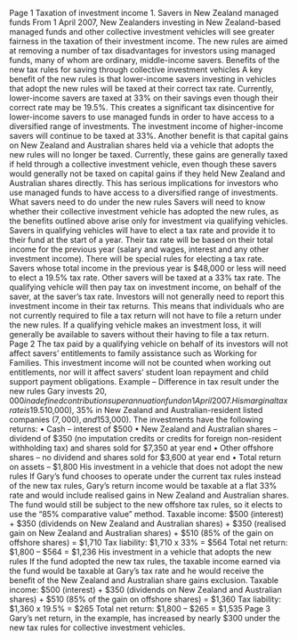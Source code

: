 Page 1 Taxation of investment income 1. Savers in New Zealand managed funds From 1 April 2007, New Zealanders investing in New Zealand-based managed funds and other collective investment vehicles will see greater fairness in the taxation of their investment income. The new rules are aimed at removing a number of tax disadvantages for investors using managed funds, many of whom are ordinary, middle-income savers. Benefits of the new tax rules for saving through collective investment vehicles A key benefit of the new rules is that lower-income savers investing in vehicles that adopt the new rules will be taxed at their correct tax rate. Currently, lower-income savers are taxed at 33% on their savings even though their correct rate may be 19.5%. This creates a significant tax disincentive for lower-income savers to use managed funds in order to have access to a diversified range of investments. The investment income of higher-income savers will continue to be taxed at 33%. Another benefit is that capital gains on New Zealand and Australian shares held via a vehicle that adopts the new rules will no longer be taxed. Currently, these gains are generally taxed if held through a collective investment vehicle, even though these savers would generally not be taxed on capital gains if they held New Zealand and Australian shares directly. This has serious implications for investors who use managed funds to have access to a diversified range of investments. What savers need to do under the new rules Savers will need to know whether their collective investment vehicle has adopted the new rules, as the benefits outlined above arise only for investment via qualifying vehicles. Savers in qualifying vehicles will have to elect a tax rate and provide it to their fund at the start of a year. Their tax rate will be based on their total income for the previous year (salary and wages, interest and any other investment income). There will be special rules for electing a tax rate. Savers whose total income in the previous year is $48,000 or less will need to elect a 19.5% tax rate. Other savers will be taxed at a 33% tax rate. The qualifying vehicle will then pay tax on investment income, on behalf of the saver, at the saver’s tax rate. Investors will not generally need to report this investment income in their tax returns. This means that individuals who are not currently required to file a tax return will not have to file a return under the new rules. If a qualifying vehicle makes an investment loss, it will generally be available to savers without their having to file a tax return. Page 2 The tax paid by a qualifying vehicle on behalf of its investors will not affect savers’ entitlements to family assistance such as Working for Families. This investment income will not be counted when working out entitlements, nor will it affect savers’ student loan repayment and child support payment obligations. Example – Difference in tax result under the new rules Gary invests $20,000 in a defined contribution superannuation fund on 1 April 2007. His marginal tax rate is 19.5%. The fund actively invests Gary’s money in a conservative portfolio with the following weightings: 50% in cash ($10,000), 35% in New Zealand and Australian-resident listed companies ($7,000), and 15% in companies resident in the United States, United Kingdom and Japan ($3,000). The investments have the following returns: • Cash – interest of $500 • New Zealand and Australian shares – dividend of $350 (no imputation credits or credits for foreign non-resident withholding tax) and shares sold for $7,350 at year end • Other offshore shares – no dividend and shares sold for $3,600 at year end • Total return on assets – $1,800 His investment in a vehicle that does not adopt the new rules If Gary’s fund chooses to operate under the current tax rules instead of the new tax rules, Gary’s return income would be taxable at a flat 33% rate and would include realised gains in New Zealand and Australian shares. The fund would still be subject to the new offshore tax rules, so it elects to use the “85% comparative value” method. Taxable income: $500 (interest) + $350 (dividends on New Zealand and Australian shares) + $350 (realised gain on New Zealand and Australian shares) + $510 (85% of the gain on offshore shares) = $1,710 Tax liability: $1,710 x 33% = $564 Total net return: $1,800 – $564 = $1,236 His investment in a vehicle that adopts the new rules If the fund adopted the new tax rules, the taxable income earned via the fund would be taxable at Gary’s tax rate and he would receive the benefit of the New Zealand and Australian share gains exclusion. Taxable income: $500 (interest) + $350 (dividends on New Zealand and Australian shares) + $510 (85% of the gain on offshore shares) = $1,360 Tax liability: $1,360 x 19.5% = $265 Total net return: $1,800 – $265 = $1,535 Page 3 Gary’s net return, in the example, has increased by nearly $300 under the new tax rules for collective investment vehicles.